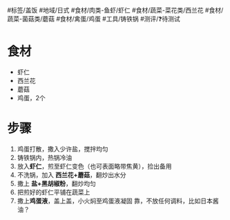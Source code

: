 #标签/盖饭 
#地域/日式 
#食材/肉类-鱼虾/虾仁 #食材/蔬菜-菜花类/西兰花 #食材/蔬菜-菌菇类/蘑菇 #食材/禽蛋/鸡蛋 
#工具/铸铁锅 
#测评/❓待测试 

# 食材
- 虾仁
- 西兰花
- 蘑菇
- 鸡蛋，2个

# 步骤
1. 鸡蛋打散，撒入少许盐，搅拌均匀
2. 铸铁锅内，热锅冷油
3. 放入**虾仁**，煎至虾仁变色（也可表面略带焦黄），捡出备用
4. 不洗锅，加入 **西兰花+蘑菇**，翻炒出水分
5. 撒上 **盐+黑胡椒粉**，翻炒均匀
6. 把煎好的虾仁平铺在蔬菜上
7. 撒上**鸡蛋液**，盖上盖，小火焖至鸡蛋液凝固
靠，不放任何调料，比如日本酱油？